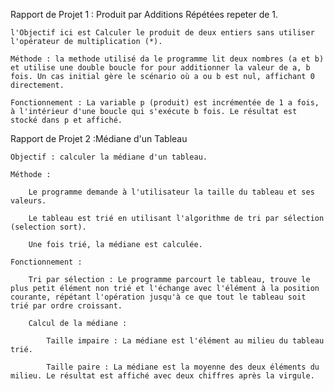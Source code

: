 Rapport de Projet 1 : Produit par Additions Répétées repeter de 1.

    l'Objectif ici est Calculer le produit de deux entiers sans utiliser l'opérateur de multiplication (*).

    Méthode : la methode utilisé da le programme lit deux nombres (a et b) et utilise une double boucle for pour additionner la valeur de a, b fois. Un cas initial gère le scénario où a ou b est nul, affichant 0 directement.

    Fonctionnement : La variable p (produit) est incrémentée de 1 a fois, à l'intérieur d'une boucle qui s'exécute b fois. Le résultat est stocké dans p et affiché.

Rapport de Projet 2 :Médiane d'un Tableau 

    Objectif : calculer la médiane d'un tableau.

    Méthode :

        Le programme demande à l'utilisateur la taille du tableau et ses valeurs.

        Le tableau est trié en utilisant l'algorithme de tri par sélection (selection sort).

        Une fois trié, la médiane est calculée.

    Fonctionnement :

        Tri par sélection : Le programme parcourt le tableau, trouve le plus petit élément non trié et l'échange avec l'élément à la position courante, répétant l'opération jusqu'à ce que tout le tableau soit trié par ordre croissant.

        Calcul de la médiane :

            Taille impaire : La médiane est l'élément au milieu du tableau trié.

            Taille paire : La médiane est la moyenne des deux éléments du milieu. Le résultat est affiché avec deux chiffres après la virgule.


